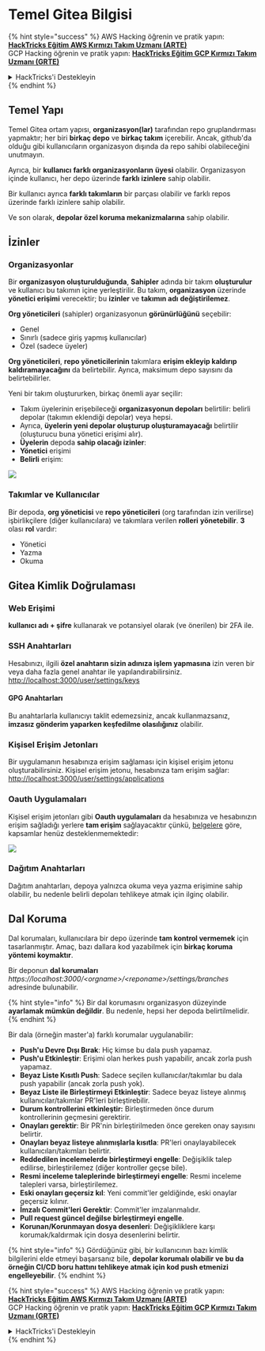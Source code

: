 # Temel Gitea Bilgisi

{% hint style="success" %}
AWS Hacking öğrenin ve pratik yapın:<img src="../../.gitbook/assets/image (1).png" alt="" data-size="line">[**HackTricks Eğitim AWS Kırmızı Takım Uzmanı (ARTE)**](https://training.hacktricks.xyz/courses/arte)<img src="../../.gitbook/assets/image (1).png" alt="" data-size="line">\
GCP Hacking öğrenin ve pratik yapın: <img src="../../.gitbook/assets/image (2).png" alt="" data-size="line">[**HackTricks Eğitim GCP Kırmızı Takım Uzmanı (GRTE)**<img src="../../.gitbook/assets/image (2).png" alt="" data-size="line">](https://training.hacktricks.xyz/courses/grte)

<details>

<summary>HackTricks'i Destekleyin</summary>

* [**abonelik planlarını**](https://github.com/sponsors/carlospolop) kontrol edin!
* **💬 [**Discord grubuna**](https://discord.gg/hRep4RUj7f) veya [**telegram grubuna**](https://t.me/peass) katılın ya da **Twitter'da** 🐦 [**@hacktricks\_live**](https://twitter.com/hacktricks\_live)** bizi takip edin.**
* **Hacking ipuçlarını paylaşmak için** [**HackTricks**](https://github.com/carlospolop/hacktricks) ve [**HackTricks Cloud**](https://github.com/carlospolop/hacktricks-cloud) github reposuna PR gönderin.

</details>
{% endhint %}

## Temel Yapı

Temel Gitea ortam yapısı, **organizasyon(lar)** tarafından repo gruplandırması yapmaktır; her biri **birkaç depo** ve **birkaç takım** içerebilir. Ancak, github'da olduğu gibi kullanıcıların organizasyon dışında da repo sahibi olabileceğini unutmayın.

Ayrıca, bir **kullanıcı** **farklı organizasyonların** **üyesi** olabilir. Organizasyon içinde kullanıcı, her depo üzerinde **farklı izinlere** sahip olabilir.

Bir kullanıcı ayrıca **farklı takımların** bir parçası olabilir ve farklı repos üzerinde farklı izinlere sahip olabilir.

Ve son olarak, **depolar özel koruma mekanizmalarına** sahip olabilir.

## İzinler

### Organizasyonlar

Bir **organizasyon oluşturulduğunda**, **Sahipler** adında bir takım **oluşturulur** ve kullanıcı bu takımın içine yerleştirilir. Bu takım, **organizasyon** üzerinde **yönetici erişimi** verecektir; bu **izinler** ve **takımın adı** **değiştirilemez**.

**Org yöneticileri** (sahipler) organizasyonun **görünürlüğünü** seçebilir:

* Genel
* Sınırlı (sadece giriş yapmış kullanıcılar)
* Özel (sadece üyeler)

**Org yöneticileri**, **repo yöneticilerinin** takımlara **erişim ekleyip kaldırıp kaldıramayacağını** da belirtebilir. Ayrıca, maksimum depo sayısını da belirtebilirler.

Yeni bir takım oluştururken, birkaç önemli ayar seçilir:

* Takım üyelerinin erişebileceği **organizasyonun depoları** belirtilir: belirli depolar (takımın eklendiği depolar) veya hepsi.
* Ayrıca, **üyelerin yeni depolar oluşturup oluşturamayacağı** belirtilir (oluşturucu buna yönetici erişimi alır).
* **Üyelerin** depoda **sahip olacağı izinler**:
* **Yönetici** erişimi
* **Belirli** erişim:

![](<../../.gitbook/assets/image (118).png>)

### Takımlar ve Kullanıcılar

Bir depoda, **org yöneticisi** ve **repo yöneticileri** (org tarafından izin verilirse) işbirlikçilere (diğer kullanıcılara) ve takımlara verilen **rolleri** **yönetebilir**. **3** olası **rol** vardır:

* Yönetici
* Yazma
* Okuma

## Gitea Kimlik Doğrulaması

### Web Erişimi

**kullanıcı adı + şifre** kullanarak ve potansiyel olarak (ve önerilen) bir 2FA ile.

### **SSH Anahtarları**

Hesabınızı, ilgili **özel anahtarın sizin adınıza işlem yapmasına** izin veren bir veya daha fazla genel anahtar ile yapılandırabilirsiniz. [http://localhost:3000/user/settings/keys](http://localhost:3000/user/settings/keys)

#### **GPG Anahtarları**

Bu anahtarlarla kullanıcıyı taklit edemezsiniz, ancak kullanmazsanız, **imzasız gönderim yaparken keşfedilme olasılığınız** olabilir.

### **Kişisel Erişim Jetonları**

Bir uygulamanın hesabınıza erişim sağlaması için kişisel erişim jetonu oluşturabilirsiniz. Kişisel erişim jetonu, hesabınıza tam erişim sağlar: [http://localhost:3000/user/settings/applications](http://localhost:3000/user/settings/applications)

### Oauth Uygulamaları

Kişisel erişim jetonları gibi **Oauth uygulamaları** da hesabınıza ve hesabınızın erişim sağladığı yerlere **tam erişim** sağlayacaktır çünkü, [belgelere](https://docs.gitea.io/en-us/oauth2-provider/#scopes) göre, kapsamlar henüz desteklenmemektedir:

![](<../../.gitbook/assets/image (194).png>)

### Dağıtım Anahtarları

Dağıtım anahtarları, depoya yalnızca okuma veya yazma erişimine sahip olabilir, bu nedenle belirli depoları tehlikeye atmak için ilginç olabilir.

## Dal Koruma

Dal korumaları, kullanıcılara bir depo üzerinde **tam kontrol vermemek** için tasarlanmıştır. Amaç, bazı dallara kod yazabilmek için **birkaç koruma yöntemi koymaktır**.

Bir deponun **dal korumaları** _https://localhost:3000/\<orgname>/\<reponame>/settings/branches_ adresinde bulunabilir.

{% hint style="info" %}
Bir dal korumasını organizasyon düzeyinde **ayarlamak mümkün değildir**. Bu nedenle, hepsi her depoda belirtilmelidir.
{% endhint %}

Bir dala (örneğin master'a) farklı korumalar uygulanabilir:

* **Push'u Devre Dışı Bırak**: Hiç kimse bu dala push yapamaz.
* **Push'u Etkinleştir**: Erişimi olan herkes push yapabilir, ancak zorla push yapamaz.
* **Beyaz Liste Kısıtlı Push**: Sadece seçilen kullanıcılar/takımlar bu dala push yapabilir (ancak zorla push yok).
* **Beyaz Liste ile Birleştirmeyi Etkinleştir**: Sadece beyaz listeye alınmış kullanıcılar/takımlar PR'leri birleştirebilir.
* **Durum kontrollerini etkinleştir:** Birleştirmeden önce durum kontrollerinin geçmesini gerektirir.
* **Onayları gerektir**: Bir PR'nin birleştirilmeden önce gereken onay sayısını belirtir.
* **Onayları beyaz listeye alınmışlarla kısıtla**: PR'leri onaylayabilecek kullanıcıları/takımları belirtir.
* **Reddedilen incelemelerde birleştirmeyi engelle**: Değişiklik talep edilirse, birleştirilemez (diğer kontroller geçse bile).
* **Resmi inceleme taleplerinde birleştirmeyi engelle**: Resmi inceleme talepleri varsa, birleştirilemez.
* **Eski onayları geçersiz kıl**: Yeni commit'ler geldiğinde, eski onaylar geçersiz kılınır.
* **İmzalı Commit'leri Gerektir**: Commit'ler imzalanmalıdır.
* **Pull request güncel değilse birleştirmeyi engelle**.
* **Korunan/Korunmayan dosya desenleri**: Değişikliklere karşı korumak/kaldırmak için dosya desenlerini belirtir.

{% hint style="info" %}
Gördüğünüz gibi, bir kullanıcının bazı kimlik bilgilerini elde etmeyi başarsanız bile, **depolar korumalı olabilir ve bu da örneğin CI/CD boru hattını tehlikeye atmak için kod push etmenizi engelleyebilir**.
{% endhint %}

{% hint style="success" %}
AWS Hacking öğrenin ve pratik yapın:<img src="../../.gitbook/assets/image (1).png" alt="" data-size="line">[**HackTricks Eğitim AWS Kırmızı Takım Uzmanı (ARTE)**](https://training.hacktricks.xyz/courses/arte)<img src="../../.gitbook/assets/image (1).png" alt="" data-size="line">\
GCP Hacking öğrenin ve pratik yapın: <img src="../../.gitbook/assets/image (2).png" alt="" data-size="line">[**HackTricks Eğitim GCP Kırmızı Takım Uzmanı (GRTE)**<img src="../../.gitbook/assets/image (2).png" alt="" data-size="line">](https://training.hacktricks.xyz/courses/grte)

<details>

<summary>HackTricks'i Destekleyin</summary>

* [**abonelik planlarını**](https://github.com/sponsors/carlospolop) kontrol edin!
* **💬 [**Discord grubuna**](https://discord.gg/hRep4RUj7f) veya [**telegram grubuna**](https://t.me/peass) katılın ya da **Twitter'da** 🐦 [**@hacktricks\_live**](https://twitter.com/hacktricks\_live)** bizi takip edin.**
* **Hacking ipuçlarını paylaşmak için** [**HackTricks**](https://github.com/carlospolop/hacktricks) ve [**HackTricks Cloud**](https://github.com/carlospolop/hacktricks-cloud) github reposuna PR gönderin.

</details>
{% endhint %}
